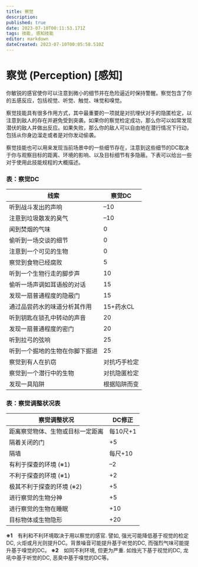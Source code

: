 ```yaml
---
title: 察觉
description: 
published: true
date: 2023-07-10T00:11:53.171Z
tags: 技能, 感知技能
editor: markdown
dateCreated: 2023-07-10T00:05:58.510Z
---
```


# 察觉 (Perception) \[感知\]
你敏锐的感官使你可以注意到微小的细节并在危险逼近时保持警醒。察觉包含了你的五感反应，包括视觉、听觉、触觉、味觉和嗅觉。

察觉技能具有很多作用方式，其中最重要的一项就是对抗埋伏对手的隐匿检定，以注意到敌人的存在并避免受到突袭。如果你的察觉检定成功，那么你可以如常发现潜伏的敌人并做出反应。如果失败，那么你的敌人可以自由地在潜行情况下行动，包括从你身边溜走或者是对你发动偷袭。

察觉技能也可以用来发现当前场景中的一些细节存在，注意到这些细节的DC取决于你与观察目标的距离、环境的影响、以及目标细节有多隐蔽。下表可以给出一些对于使用此技能规程的大概描述。

### 表：察觉DC
| 线索 | 察觉DC |
| --- | --- |
| 听到战斗发出的声响 | –10 |
| 注意到垃圾散发的臭气 | –10 |
| 闻到焚烟的气味 | 0 |
| 偷听到一场交谈的细节 | 0 |
| 注意到一个可见的生物 | 0 |
| 察觉到食物已经腐败 | 5 |
| 听到一个生物行走的脚步声 | 10 |
| 偷听一场声调如耳语般的对话 | 15 |
| 发现一扇普通程度的隐蔽门 | 15 |
| 通过品尝药水的味道分析其作用 | 15+药水CL |
| 听到钥匙在锁孔中转动的声音 | 20 |
| 发现一扇普通程度的密门 | 20 |
| 听到拉弓的弦响 | 25 |
| 听到一个掘地的生物在你脚下掘进 | 25 |
| 察觉到有人在扒窃 | 对抗巧手检定 |
| 察觉到一个潜行中的生物 | 对抗隐匿检定 |
| 发现一具陷阱 | 根据陷阱而变 |

### 表：察觉调整状况表
| 察觉调整状况 | DC修正 |
| --- | --- |
| 距离察觉物体、生物或目标一定距离 | 每10尺+1 |
| 隔着关闭的门 | +5 |
| 隔墙 | 每尺+10 |
| 有利于探查的环境 (※1) | –2 |
| 不利于探查的环境 (※1) | +2 |
| 极其不利于探查的环境 (※2) | +5 |
| 进行察觉的生物分神 | +5 |
| 进行察觉的生物在睡眠 | +10 |
| 目标物体或生物隐形 | +20 |
**※1**　有利和不利环境取决于用以察觉的感官. 譬如, 强光可能降低基于视觉的检定DC, 火炬或月光则提升DC。背景噪音可能提升基于听觉的DC, 而强烈气味可能提升基于嗅觉的DC。
**※2**　如同不利环境, 但更为严重. 如烛光下基于视觉的DC, 龙吼中基于听觉的DC, 恶臭中基于嗅觉的DC等。